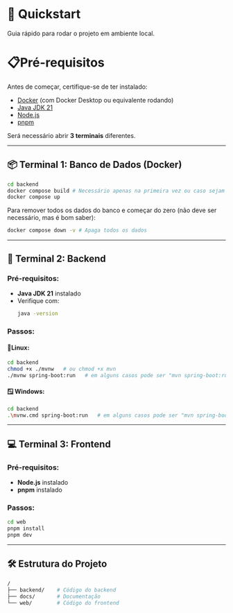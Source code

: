 # 🚀 Quickstart

Guia rápido para rodar o projeto em ambiente local.  

# 📋Pré-requisitos
Antes de começar, certifique-se de ter instalado:

- [Docker](https://www.docker.com/) (com Docker Desktop ou equivalente rodando)
- [Java JDK 21](https://www.oracle.com/br/java/technologies/downloads/#java21)
- [Node.js](https://nodejs.org/)
- [pnpm](https://pnpm.io/)


Será necessário abrir **3 terminais** diferentes.

---

## 📦 Terminal 1: Banco de Dados (Docker)

```bash
cd backend
docker compose build # Necessário apenas na primeira vez ou caso sejam feitas alterações
docker compose up
```
Para remover todos os dados do banco e começar do zero (não deve ser necessário, mas é bom saber):
```bash
docker compose down -v # Apaga todos os dados
```


---

## 🔧 Terminal 2: Backend

### Pré-requisitos:
- **Java JDK 21** instalado  
- Verifique com:
  ```bash
  java -version
  ```

### Passos:
#### 🐧Linux:
```bash
cd backend
chmod +x ./mvnw   # ou chmod +x mvn
./mvnw spring-boot:run   # em alguns casos pode ser "mvn spring-boot:run"
```

#### 🪟 Windows:
```bash
cd backend
.\mvnw.cmd spring-boot:run   # em alguns casos pode ser "mvn spring-boot:run"
```

---

## 💻 Terminal 3: Frontend

### Pré-requisitos:
- **Node.js** instalado  
- **pnpm** instalado  

### Passos:
```bash
cd web
pnpm install
pnpm dev
```

---

## 🛠 Estrutura do Projeto

```bash
/
├── backend/    # Código do backend
├── docs/       # Documentação
└── web/        # Código do frontend
```

